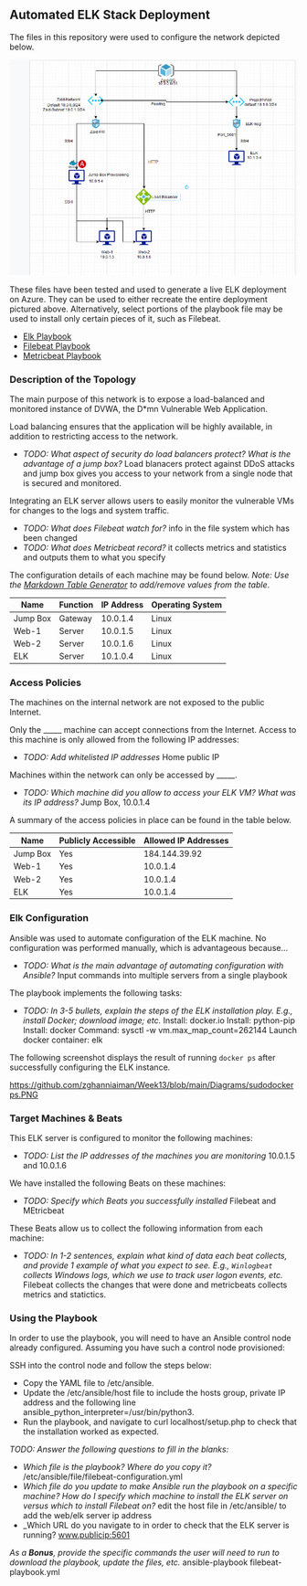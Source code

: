 ## Automated ELK Stack Deployment

The files in this repository were used to configure the network depicted below.

![alt text](https://github.com/zghanniaiman/Week13/blob/main/Diagrams/AzureDiagram.PNG)

These files have been tested and used to generate a live ELK deployment on Azure. They can be used to either recreate the entire deployment pictured above. Alternatively, select portions of the playbook file may be used to install only certain pieces of it, such as Filebeat.

  - [Elk Playbook](https://github.com/zghanniaiman/Week13/blob/main/Ansible/install-elk.yml)
  - [Filebeat Playbook](https://github.com/zghanniaiman/Week13/blob/main/Ansible/filebeat-playbook.yml)
  - [Metricbeat Playbook](https://github.com/zghanniaiman/Week13/blob/main/Ansible/metricbeat-playbook.yml)


### Description of the Topology

The main purpose of this network is to expose a load-balanced and monitored instance of DVWA, the D*mn Vulnerable Web Application.

Load balancing ensures that the application will be highly available, in addition to restricting access to the network.
- _TODO: What aspect of security do load balancers protect? What is the advantage of a jump box?_ Load blanacers protect against DDoS attacks and jump box gives you access to your network from a single node that is secured and monitored.

Integrating an ELK server allows users to easily monitor the vulnerable VMs for changes to the logs and system traffic.
- _TODO: What does Filebeat watch for?_ info in the file system which has been changed
- _TODO: What does Metricbeat record?_ it collects metrics and statistics and outputs them to what you specify

The configuration details of each machine may be found below.
_Note: Use the [Markdown Table Generator](http://www.tablesgenerator.com/markdown_tables) to add/remove values from the table_.

| Name     | Function | IP Address | Operating System |
|----------|----------|------------|------------------|
| Jump Box | Gateway  | 10.0.1.4   | Linux            |
| Web-1    | Server   | 10.0.1.5   | Linux            |
| Web-2    | Server   | 10.0.1.6   | Linux            |
| ELK      | Server   | 10.1.0.4   | Linux            |

### Access Policies

The machines on the internal network are not exposed to the public Internet. 

Only the _____ machine can accept connections from the Internet. Access to this machine is only allowed from the following IP addresses:
- _TODO: Add whitelisted IP addresses_ Home public IP

Machines within the network can only be accessed by _____.
- _TODO: Which machine did you allow to access your ELK VM? What was its IP address?_ Jump Box, 10.0.1.4

A summary of the access policies in place can be found in the table below.

| Name     | Publicly Accessible | Allowed IP Addresses |
|----------|---------------------|----------------------|
| Jump Box | Yes                 | 184.144.39.92        |
| Web-1    | Yes                 | 10.0.1.4             |
| Web-2    | Yes                 | 10.0.1.4             |
| ELK      | Yes                 | 10.0.1.4             |

### Elk Configuration

Ansible was used to automate configuration of the ELK machine. No configuration was performed manually, which is advantageous because...
- _TODO: What is the main advantage of automating configuration with Ansible?_ Input commands into multiple servers from a single playbook

The playbook implements the following tasks:
- _TODO: In 3-5 bullets, explain the steps of the ELK installation play. E.g., install Docker; download image; etc._
Install: docker.io
Install: python-pip
Install: docker
Command: sysctl -w vm.max_map_count=262144
Launch docker container: elk

The following screenshot displays the result of running `docker ps` after successfully configuring the ELK instance.

 https://github.com/zghanniaiman/Week13/blob/main/Diagrams/sudodockerps.PNG 

### Target Machines & Beats
This ELK server is configured to monitor the following machines:
- _TODO: List the IP addresses of the machines you are monitoring_ 10.0.1.5 and 10.0.1.6

We have installed the following Beats on these machines:
- _TODO: Specify which Beats you successfully installed_ Filebeat and MEtricbeat

These Beats allow us to collect the following information from each machine:
- _TODO: In 1-2 sentences, explain what kind of data each beat collects, and provide 1 example of what you expect to see. E.g., `Winlogbeat` collects Windows logs, which we use to track user logon events, etc._
Filebeat collects the changes that were done and metricbeats collects metrics and statictics.

### Using the Playbook
In order to use the playbook, you will need to have an Ansible control node already configured. Assuming you have such a control node provisioned: 

SSH into the control node and follow the steps below:
- Copy the YAML file to /etc/ansible.
- Update the /etc/ansible/host file to include the hosts group, private IP address and the following line ansible_python_interpreter=/usr/bin/python3.
- Run the playbook, and navigate to curl localhost/setup.php to check that the installation worked as expected.

_TODO: Answer the following questions to fill in the blanks:_ 
- _Which file is the playbook? Where do you copy it?_ /etc/ansible/file/filebeat-configuration.yml
- _Which file do you update to make Ansible run the playbook on a specific machine? How do I specify which machine to install the ELK server on versus which to install Filebeat on?_
edit the host file in /etc/ansible/ to add the web/elk server ip address
- _Which URL do you navigate to in order to check that the ELK server is running? www.publicip:5601

_As a **Bonus**, provide the specific commands the user will need to run to download the playbook, update the files, etc._
ansible-playbook filebeat-playbook.yml
